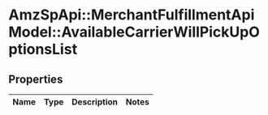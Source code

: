 # AmzSpApi::MerchantFulfillmentApiModel::AvailableCarrierWillPickUpOptionsList

## Properties
Name | Type | Description | Notes
------------ | ------------- | ------------- | -------------


